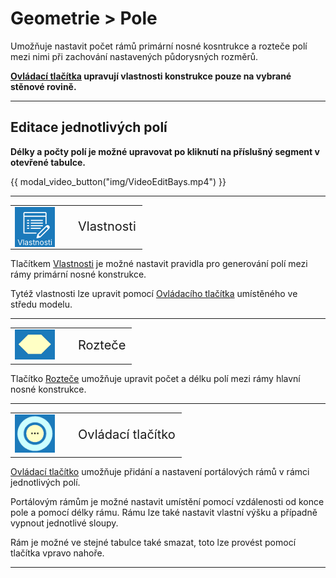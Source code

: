 
<h1>Geometrie &gt; Pole</h1>
  <p>Umožňuje nastavit počet rámů primární nosné kosntrukce a rozteče polí mezi nimi při zachování nastavených půdorysných rozměrů.</p>

  <p><b><u>Ovládací tlačítka</u> upravují vlastnosti konstrukce pouze na vybrané stěnové rovině.</b></p>

  <hr class="main"> <!-- Vodorovná čára jako oddělovač sekce -->

  <h2>Editace jednotlivých polí</h2>
  <p><b>Délky a počty polí je možné upravovat po kliknutí na příslušný segment v otevřené tabulce.</b></p>

{{ modal_video_button("img/VideoEditBays.mp4") }}

  <hr class="main"> <!-- Vodorovná čára jako oddělovač sekce -->

  <table>
    <tr>
      <td>
        <div style="position: relative; width: 64px; height: 64px;">
          <img src="img/EditPropertiesIcon64x64.png" alt="EditPropertiesIcon64x64.png" width="64" height="64">
          <div style="position: absolute; bottom: 0; width: 100%; background: none; color: white; font-size: 12px; text-align: center;">
            Vlastnosti
          </div>
        </div>
      </td>
      <td style="vertical-align: middle; font-size: 20px; padding-left: 30px;">
        Vlastnosti
      </td>
    </tr>
  </table>
  <p>Tlačítkem <u>Vlastnosti</u> je možné nastavit pravidla pro generování polí mezi rámy primární nosné konstrukce.</p>
  <p>Tytéž vlastnosti lze upravit pomocí <u>Ovládacího tlačítka</u> umístěného ve středu modelu.</p>

  <hr class="main"> <!-- Vodorovná čára jako oddělovač sekce -->

  <table>
    <tr>
      <td><img src="img/BayEditButton64.png" alt="BayEditButton64.png" width="64"></td>
      <td style="vertical-align: middle; font-size: 20px; padding-left: 30px;">Rozteče</td>
    </tr> 
  </table>
  <p>Tlačítko <u>Rozteče</u> umožňuje upravit počet a délku polí mezi rámy hlavní nosné konstrukce.</p>

  <hr class="main"> <!-- Vodorovná čára jako oddělovač sekce -->

  <table>
    <tr>
      <td><img src="img/ControlButton.png" alt="ControlButton.png" width="64"></td>
      <td style="vertical-align: middle; font-size: 20px; padding-left: 30px;">Ovládací tlačítko</td>
    </tr> 
  </table>
  <p><u>Ovládací tlačítko</u> umožňuje přidání a nastavení portálových rámů v rámci jednotlivých polí.</p>
  <p>Portálovým rámům je možné nastavit umístění pomocí vzdálenosti od konce pole a pomocí délky rámu. Rámu lze také nastavit vlastní výšku a případně vypnout jednotlivé sloupy.</p>
  <p>Rám je možné ve stejné tabulce také smazat, toto lze provést pomocí tlačítka vpravo nahoře.</p>

  <hr class="main"> <!-- Vodorovná čára jako oddělovač sekce -->

<!-- product: HiStruct Building Configurator -->


